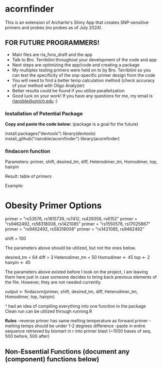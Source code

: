 # acornfinder

This is an extension of Archarlie's Shiny App that creates SNP-sensitive primers and probes (no probes as of July 2024).

## FOR FUTURE PROGRAMMERS!

- Main files are ria_fxns_draft and the app
- Talk to Bro. Terribilini throughout your development of the code and app
- Next steps are optimizing the app/code and creating a package
- My multiplex testing primers were held on to by Bro. Terribilini so you can test the specificity of the snp-specific primer design from the code
- You will need to find a better temp calculation method (check accuracy of your method with Oligo Analyzer)
- Better results could be found if you utilize parallelization
- Good luck on your work! If you have any questions for me, my email is rianoble@umich.edu :)

### Installation of Potential Package

**Copy and paste the code below:** (package is a goal for the future)

install.packages("devtools")
library(devtools)
install_github("rianoble/acornfinder")
library(acornfinder)

### findacorn function

Parameters: primer, shift, desired_tm, diff, Heterodimer_tm, Homodimer, top, hairpin

Result: table of primers

Example: 

# Obesity Primer Options
primer = "rs53576, rs1815739, rs7412, rs429358, rs6152"
primer = "rs9462492, rs58318008, rs1421085"
primer = "rs1550576, rs17025867"
primer = "rs9462492, rs58318008"
primer = "rs1421085, rs9462492"

shift = 100

The parameters above should be utilized, but not the ones below.

 desired_tm = 64
 diff = 3
 Heterodimer_tm = 50
 Homodimer <- 45
 top <- 2
 hairpin <- 45

The parameters above existed before I took on the project, I am leaving them here just in case someone decides to bring back previous elements of the file. However, they are not needed currently.

output <- findacorn(primer, shift, desired_tm, diff, Heterodimer_tm, Homodimer, top, hairpin)

^ had an idea of compiling everything into one function in the package
Clean run can be utilized through running.R

**Rules**
-reverse primer has same melting temperature as forward primer
-melting temps should be under 1-2 degrees difference
-paste in entire sequence retrieved by biomart in r into primer blast (~1000 bases of seq, 500 before, 500 after)

## Non-Essential Functions (document any (component) functions below)

